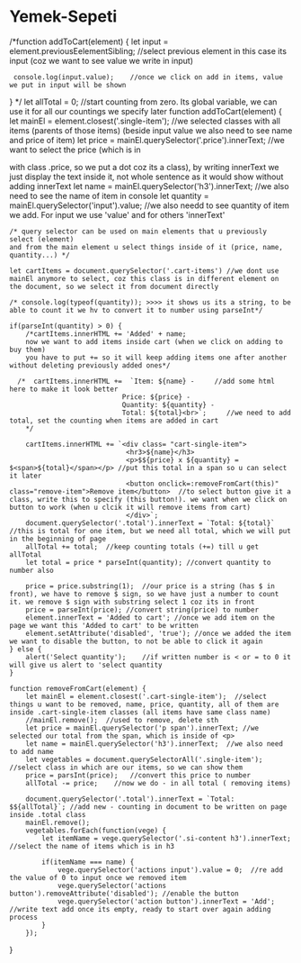 # Yemek-Sepeti

/*function addToCart(element) {
     let input = element.previousEelementSibling;  //select previous element in this case its input (coz we want to see value we write in input)

     console.log(input.value);    //once we click on add in items, value we put in input will be shown
} */
let allTotal = 0;   //start counting from zero. Its global variable, we can use it for all our countings we specify later
function addToCart(element) {
    let mainEl = element.closest('.single-item'); //we selected classes with all items (parents of those items) (beside input value we also need to see name and price of item)
    let price = mainEl.querySelector('.price').innerText; //we want to select the price (which is in <p> with class .price, so we put a dot coz its a class), by writing innerText we just display the text inside it, not whole sentence as it would show without adding innerText
    let name = mainEl.querySelector('h3').innerText;  //we also need to see the name of item in console 
    let quantity = mainEl.querySelector('input').value; //we also needd to see quantity of item we add. For input we use 'value' and for others 'innerText'
    
    /* query selector can be used on main elements that u previously select (element)
    and from the main element u select things inside of it (price, name, quantity...) */
    
    let cartItems = document.querySelector('.cart-items') //we dont use mainEl anymore to select, coz this class is in different element on the document, so we select it from document directly
    
    /* console.log(typeof(quantity)); >>>> it shows us its a string, to be able to count it we hv to convert it to number using parseInt*/

    if(parseInt(quantity) > 0) {
        /*cartItems.innerHTML += 'Added' + name;   
        now we want to add items inside cart (when we click on adding to buy them)
        you have to put += so it will keep adding items one after another without deleting previously added ones*/

      /*  cartItems.innerHTML +=  `Item: ${name} -     //add some html here to make it look better
                                Price: ${price} -
                                Quantity: ${quantity} -
                                Total: ${total}<br>`;     //we need to add total, set the counting when items are added in cart
        */

        cartItems.innerHTML += `<div class= "cart-single-item">
                                 <hr3>${name}</h3>
                                 <p>$${price} x ${quantity} = $<span>${total}</span></p> //put this total in a span so u can select it later
                                 <button onclick=:removeFromCart(this)" class="remove-item">Remove item</button>  //to select button give it a class, write this to specify (this button!). we want when we click on button to work (when u clcik it will remove items from cart)   
                                 </div>`;
        document.querySelector('.total').innerText = `Total: ${total}`  //this is total for one item, but we need all total, which we will put in the beginning of page
        allTotal += total;  //keep counting totals (+=) till u get allTotal 
        let total = price * parseInt(quantity); //convert quantity to number also
        
        price = price.substring(1);  //our price is a string (has $ in front), we have to remove $ sign, so we have just a number to count it. we remove $ sign with substring select 1 coz its in front
        price = parseInt(price); //convert string(price) to number
        element.innerText = 'Added to cart'; //once we add item on the page we want this 'Added to cart' to be written
        element.setAttribute('disabled', 'true'); //once we added the item we want to disable the button, to not be able to click it again
    } else {
        alert('Select quantity');    //if written number is < or = to 0 it will give us alert to 'select quantity
    }
    
    function removeFromCart(element) {
        let mainEl = element.closest('.cart-single-item');  //select things u want to be removed, name, price, quantity, all of them are inside .cart-single-item classes (all items have same class name)
        //mainEl.remove();  //used to remove, delete sth
        let price = mainEl.querySelector('p span').innerText; //we selected our total from the span, which is inside of <p>
        let name = mainEl.querySelector('h3').innerText;  //we also need to add name
        let vegetables = document.querySelectorAll('.single-item'); //select class in which are our items, so we can show them
        price = parsInt(price);   //convert this price to number
        allTotal -= price;    //now we do - in all total ( removing items)

        document.querySelector('.total').innerText = `Total: $${allTotal}`; //add new - counting in document to be written on page inside .total class
        mainEl.remove();
        vegetables.forEach(function(vege) {
            let itemName = vege.querySelector('.si-content h3').innerText;  //select the name of items which is in h3

            if(itemName === name) {
                vege.querySelector('actions input').value = 0;  //re add the value of 0 to input once we removed item
                vege.querySelector('actions button').removeAttribute('disabled'); //enable the button 
                vege.querySelector('action button').innerText = 'Add'; //write text add once its empty, ready to start over again adding process
            }
        });
} 
